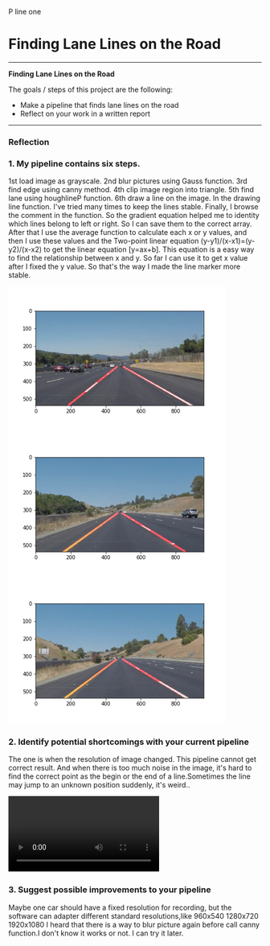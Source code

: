 P line one

# **Finding Lane Lines on the Road**

---

**Finding Lane Lines on the Road**

The goals / steps of this project are the following:
* Make a pipeline that finds lane lines on the road
* Reflect on your work in a written report


[//]: # (Image References)

[image1]: ./test_images_output/solidWhiteCurve.jpg "SolidWhiteCurve"
[image2]: ./test_images_output/solidWhiteRight.jpg "SolidWhiteRight"
[image3]: ./test_images_output/solidYellowCurve.jpg "SolidYellowCurve"
[image4]: ./test_images_output/solidYellowCurve2.jpg "SolidYellowCurve2"
[image5]: ./test_images_output/solidYellowLeft.jpg "SolidYellowLeft"
[image6]: ./test_images_output/whiteCarLaneSwitch.jpg "WhiteCarLaneSwitch"

[vedio1]: ./test_videos_output/solidYellowLeft.mp4 "SolidYellowLeftVedio"

---

### Reflection

### 1. My pipeline contains six steps.
1st load image as grayscale. 
2nd blur pictures using Gauss function.
3rd find edge using canny method. 
4th clip image region into triangle. 
5th find lane using houghlineP function. 
6th draw a line on the image.
In the drawing line function. I've tried many times to keep the lines stable. Finally, I browse the comment in the function.
So the gradient equation helped me to identity which lines belong to left or right. So I can save them to the correct array.
After that I use the average function to calculate each x or y values, and then I use these values and the Two-point linear equation (y-y1)/(x-x1)=(y-y2)/(x-x2) to get the linear equation [y=ax+b].
This equation is a easy way to find the relationship between x and y.
So far I can use it to get x value after I fixed the y value.
So that's the way I made the line marker more stable.

![alt text][image1]
![alt text][image3]
![alt text][image4]

### 2. Identify potential shortcomings with your current pipeline

The one is when the resolution of image changed. This pipeline cannot get correct result.
And when there is too much noise in the image, it's hard to find the correct point as the begin or the end of a line.Sometimes the line may jump to
an unknown position suddenly, it's weird..

![alt text][vedio1]

### 3. Suggest possible improvements to your pipeline

Maybe one car should have a fixed resolution for recording, but the software can adapter different standard resolutions,like 960x540 1280x720 1920x1080
I heard that there is a way to blur picture again before call canny function.I don't know it works or not.
I can try it later.
